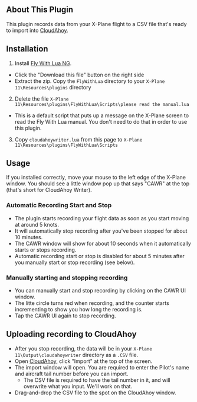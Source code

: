 ## About This Plugin
This plugin records data from your X-Plane flight to a CSV file that's ready to import into [CloudAhoy](https://www.cloudahoy.com/). 

## Installation
1. Install [Fly With Lua NG](https://forums.x-plane.org/index.php?/files/file/38445-flywithlua-ng-next-generation-edition-for-x-plane-11-win-lin-mac/).
  - Click the "Download this file" button on the right side
  - Extract the zip. Copy the `FlyWithLua` directory to your `X-Plane 11\Resources\plugins` directory
2. Delete the file `X-Plane 11\Resources\plugins\FlyWithLua\Scripts\please read the manual.lua`
  - This is a default script that puts up a message on the X-Plane screen to read the Fly With Lua manual. You don't need to do that in order to use this plugin.
3. Copy `cloudahoywriter.lua` from this page to `X-Plane 11\Resources\plugins\FlyWithLua\Scripts`

## Usage
If you installed correctly, move your mouse to the left edge of the X-Plane window. You should see a little window pop up that says "CAWR" at the top (that's short for CloudAhoy Writer).

### Automatic Recording Start and Stop
* The plugin starts recording your flight data as soon as you start moving at around 5 knots.
* It will automatically stop recording after you've been stopped for about 10 minutes.
* The CAWR window will show for about 10 seconds when it automatically starts or stops recording.
* Automatic recording start or stop is disabled for about 5 minutes after you manually start or stop recording (see below).

### Manually starting and stopping recording
* You can manually start and stop recording by clicking on the CAWR UI window.
* The litte circle turns red when recording, and the counter starts incrementing to show you how long the recording is.
* Tap the CAWR UI again to stop recording.

## Uploading recording to CloudAhoy
* After you stop recording, the data will be in your `X-Plane 11\Output\cloudahoywriter` directory as a `.CSV` file.
* Open [CloudAhoy](https://www.cloudahoy.com), click "Import" at the top of the screen.
* The import window will open. You are required to enter the Pilot's name and aircraft tail number before you can import.
  * The CSV file is required to have the tail number in it, and will overwrite what you input. We'll work on that.
* Drag-and-drop the CSV file to the spot on the CloudAhoy window.